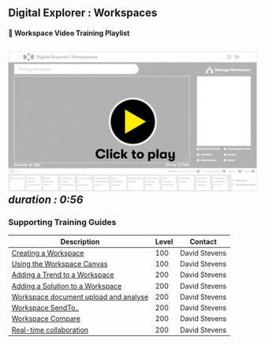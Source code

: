 ## Digital Explorer : Workspaces

#### :movie_camera: Workspace Video Training Playlist

[![video](images/videoThumbnail.png)](https://dxc.mediaplatform.com/#!/video/1836/Overview+of+the+Digital+Explorer+Workspace+Module)
_duration : 0:56_
---

### Supporting Training Guides


|Description|Level|Contact|
|---|---|---|
| [Creating a Workspace](WorkspaceSetup.md) |100|David Stevens|
| [Using the Workspace Canvas](WorkspaceCanvas.md)|100|David Stevens|
| [Adding a Trend to a Workspace](AddingaTrendtoaWorkspace.md) |200|David Stevens|
| [Adding a Solution to a Workspace](AddingaSolutiontoaWorkspace.md) |200|David Stevens|
| [Workspace document upload and analyse](workspaceDocuments.md)|200|David Stevens|
| [Workspace SendTo..](WorkspaceSendTo.md)|200|David Stevens
| [Workspace Compare](orkspaceCompare.md)|200|David Stevens
| [Real-time collaboration](Real-timeCollaboration.md)|200|David Stevens|

